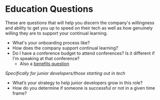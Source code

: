 # Education Questions

These are questions that will help you discern the company's willingness and ability to get you up to speed on their tech as well as how genuinely willing they are to support your continual learning.

*  What's your onboarding process like?
*  How does the company support continual learning?
*  Do I have a conference budget to attend conferences?  Is it different if I'm speaking at that conference?
   *  Also a [benefits question](benefits-questions.md)

_Specifically for junior developers/those starting out in tech_
*  What’s your strategy to help junior developers grow in this role? 
*  How do you determine if someone is successful or not in a given time frame?